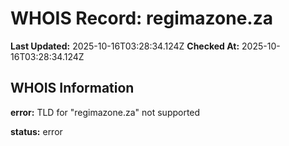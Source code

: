 # WHOIS Record: regimazone.za

**Last Updated:** 2025-10-16T03:28:34.124Z
**Checked At:** 2025-10-16T03:28:34.124Z

## WHOIS Information

**error:** TLD for "regimazone.za" not supported

**status:** error

